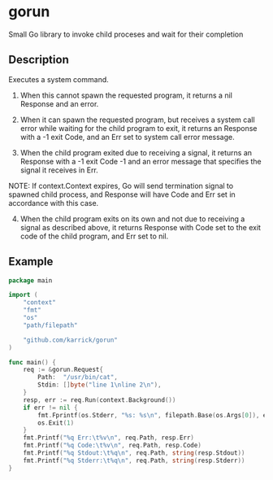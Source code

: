 # gorun

Small Go library to invoke child proceses and wait for their completion

## Description

Executes a system command.

1. When this cannot spawn the requested program, it returns a nil
Response and an error.

2. When it can spawn the requested program, but receives a system
call error while waiting for the child program to exit, it returns
an Response with a -1 exit Code, and an Err set to system call
error message.

3. When the child program exited due to receiving a signal, it
returns an Response with a -1 exit Code -1 and an error message
that specifies the signal it receives in Err.

NOTE: If context.Context expires, Go will send termination signal
to spawned child process, and Response will have Code and Err set
in accordance with this case.

4. When the child program exits on its own and not due to receiving
a signal as described above, it returns Response with Code set
to the exit code of the child program, and Err set to nil.

## Example

```Go
package main

import (
	"context"
	"fmt"
	"os"
	"path/filepath"

	"github.com/karrick/gorun"
)

func main() {
	req := &gorun.Request{
		Path:  "/usr/bin/cat",
		Stdin: []byte("line 1\nline 2\n"),
	}
	resp, err := req.Run(context.Background())
	if err != nil {
		fmt.Fprintf(os.Stderr, "%s: %s\n", filepath.Base(os.Args[0]), err)
		os.Exit(1)
	}
	fmt.Printf("%q Err:\t%v\n", req.Path, resp.Err)
	fmt.Printf("%q Code:\t%v\n", req.Path, resp.Code)
	fmt.Printf("%q Stdout:\t%q\n", req.Path, string(resp.Stdout))
	fmt.Printf("%q Stderr:\t%q\n", req.Path, string(resp.Stderr))
}
```
